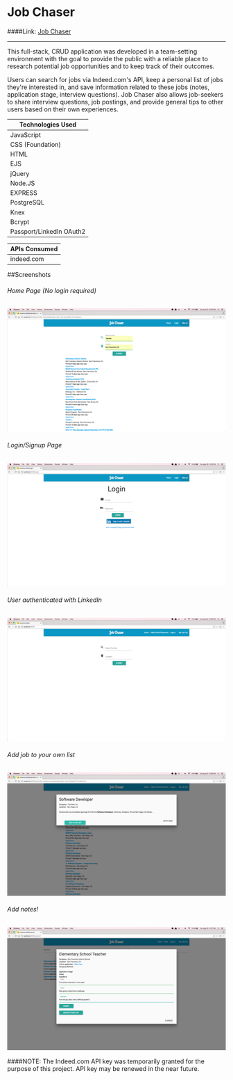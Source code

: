 # Job Chaser
####Link:  [Job Chaser](https://q2project.herokuapp.com/)

***

This full-stack, CRUD application was developed in a team-setting environment with the goal to provide the public with a reliable place to research potential job opportunities and to keep track of their outcomes. 

Users can search for jobs via Indeed.com's API, keep a personal list of jobs they're interested in, and save information related to these jobs (notes, application stage, interview questions). Job Chaser also allows job-seekers to share interview questions, job postings, and provide general tips to other users based on their own experiences.



| Technologies Used    |
| -------------------- |
| JavaScript		  	|
| CSS (Foundation)     |
| HTML                 |
| EJS					|
| jQuery               |
| Node.JS              |
| EXPRESS              |
| PostgreSQL           |
| Knex                 |
| Bcrypt			   |
| Passport/LinkedIn OAuth2 |
 

| APIs Consumed   |
| --------------- |
| indeed.com      |

##Screenshots
###### Home Page (No login required)
![alt tag](https://github.com/ono760/Job_Chaser/blob/master/public/images/screenshots/home_no_login.png)
###### Login/Signup Page
![alt tag](https://github.com/ono760/Job_Chaser/blob/master/public/images/screenshots/log_in_page.png)
###### User authenticated with LinkedIn 
![alt tag](https://github.com/ono760/Job_Chaser/blob/master/public/images/screenshots/linked_in_oauth.png)
###### Add job to your own list
![alt tag](https://github.com/ono760/Job_Chaser/blob/master/public/images/screenshots/add_to_list.png)
###### Add notes!
![alt tag](https://github.com/ono760/Job_Chaser/blob/master/public/images/screenshots/notes_screen.png)



####NOTE: 
The Indeed.com API key was temporarily granted for the purpose of this project. API key may be renewed in the near future.
